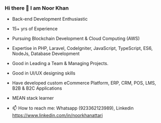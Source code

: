 ### Hi there 👋 I am Noor Khan
- Back-end Development Enthusiastic
- 15+ yrs of Experience
- Pursuing Blockchain Development & Cloud Computing (AWS)
- Expertise in PHP, Laravel, CodeIgniter, JavaScript, TypeScript, ES6, NodeJs, Database Development
- Good in Leading a Team & Managing Projects.
- Good in UI/UX designing skills
- Have developed custom eCommerce Platform, ERP, CRM, POS, LMS, B2B & B2C Applications
- MEAN stack learner

- 📫 How to reach me: Whatsapp (923362123989), Linkedin https://www.linkedin.com/in/noorkhanattari


<!--
**HeartDisk/HeartDisk** is a ✨ _special_ ✨ repository because its `README.md` (this file) appears on your GitHub profile.

Here are some ideas to get you started:

- 🔭 I’m currently working on ...
- 🌱 I’m currently learning ...
- 👯 I’m looking to collaborate on ...
- 🤔 I’m looking for help with ...
- 💬 Ask me about ...
- 📫 How to reach me: ...
- 😄 Pronouns: ...
- ⚡ Fun fact: ...
-->
